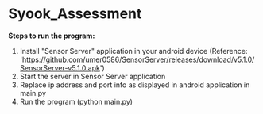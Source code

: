 # Syook_Assessment

**Steps to run the program:**

1) Install "Sensor Server" application in your android device (Reference: 'https://github.com/umer0586/SensorServer/releases/download/v5.1.0/SensorServer-v5.1.0.apk')
2) Start the server in Sensor Server application
3) Replace ip address and port info as displayed in android application in main.py
4) Run the program (python main.py)
